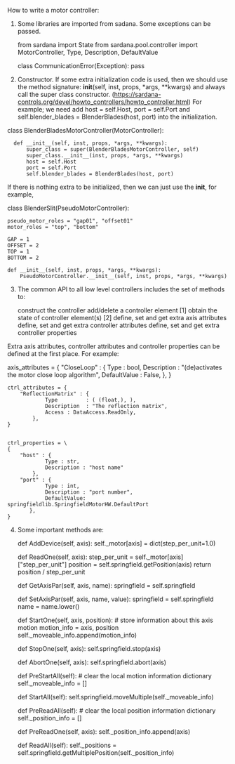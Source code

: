 How to write a motor controller:

1. Some libraries are imported from sadana. Some exceptions can be passed.

    from sardana import State
    from sardana.pool.controller import MotorController, Type, Description, DefaultValue
    
    class CommunicationError(Exception):
    pass
    
2. Constructor. If some extra initialization code is used, then we should use the method signature: __init__(self, inst, props, *args, **kwargs) and always call the super class constructor. (https://sardana-controls.org/devel/howto_controllers/howto_controller.html)
For example; we need add host = self.Host,  port = self.Port and self.blender_blades = BlenderBlades(host, port) into the initialization. 
  
  class BlenderBladesMotorController(MotorController):

      def __init__(self, inst, props, *args, **kwargs):
          super_class = super(BlenderBladesMotorController, self)
          super_class.__init__(inst, props, *args, **kwargs)
          host = self.Host
          port = self.Port
          self.blender_blades = BlenderBlades(host, port)
          
   If there is nothing extra to be initialized, then we can just use the __init__, for example, 
   
   class BlenderSlit(PseudoMotorController):
  
    pseudo_motor_roles = "gap01", "offset01"
    motor_roles = "top", "bottom"

    GAP = 1
    OFFSET = 2
    TOP = 1
    BOTTOM = 2

    def __init__(self, inst, props, *args, **kwargs):
        PseudoMotorController.__init__(self, inst, props, *args, **kwargs)
  
  
        
  3. The common API to all low level controllers includes the set of methods to:

        construct the controller
        add/delete a controller element [1]
        obtain the state of controller element(s) [2]
        define, set and get extra axis attributes
        define, set and get extra controller attributes
        define, set and get extra controller properties
        
 Extra axis attributes, controller attributes and controller properties can be defined at the first place. For example: 

axis_attributes = {
        "CloseLoop" : {
                Type         : bool,
                Description  : "(de)activates the motor close loop algorithm",
                DefaultValue : False,
            },
    }
    
    ctrl_attributes = {
        "ReflectionMatrix" : {
                Type         : ( (float,), ),
                Description  : "The reflection matrix",
                Access : DataAccess.ReadOnly,
            },
    }


    ctrl_properties = \
    {
        "host" : {
                Type : str,
                Description : "host name"
            },
        "port" : {
                Type : int,
                Description : "port number",
                DefaultValue: springfieldlib.SpringfieldMotorHW.DefaultPort
           },
    }
    
 4. Some important methods are:  
 
    def AddDevice(self, axis):
        self._motor[axis] = dict(step_per_unit=1.0)

    def ReadOne(self, axis):
        step_per_unit = self._motor[axis]["step_per_unit"]
        position = self.springfield.getPosition(axis)
        return position / step_per_unit

    def GetAxisPar(self, axis, name):
        springfield = self.springfield
    
    def SetAxisPar(self, axis, name, value):
        springfield = self.springfield
        name = name.lower()
        
    def StartOne(self, axis, position):
        # store information about this axis motion
        motion_info = axis, position
        self._moveable_info.append(motion_info)
        
    def StopOne(self, axis):
        self.springfield.stop(axis)

    def AbortOne(self, axis):
        self.springfield.abort(axis)
        
    def PreStartAll(self):
        # clear the local motion information dictionary
        self._moveable_info = []

    def StartAll(self):
        self.springfield.moveMultiple(self._moveable_info)
        
    def PreReadAll(self):
        # clear the local position information dictionary
        self._position_info = []

    def PreReadOne(self, axis):
        self._position_info.append(axis)

    def ReadAll(self):
        self._positions = self.springfield.getMultiplePosition(self._position_info)
        
   
